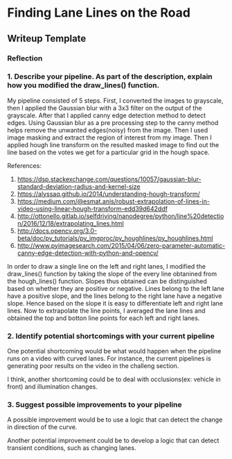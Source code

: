 # **Finding Lane Lines on the Road**

## Writeup Template

### Reflection

### 1. Describe your pipeline. As part of the description, explain how you modified the draw_lines() function.

My pipeline consisted of 5 steps. First, I converted the images to grayscale, then I applied the Gaussian blur with a 3x3 filter on the output of the grayscale. 
After that I applied canny edge detection method to detect edges. Using Gaussian blur as a pre processing step to the canny method helps remove the unwanted edges(noisy) from the image.
Then I used image masking and extract the region of interest from my image.
Then I applied hough line transform on the resulted masked image to find out the line based on the votes we get for a particular grid in the hough space.

References:
1) https://dsp.stackexchange.com/questions/10057/gaussian-blur-standard-deviation-radius-and-kernel-size
2) https://alyssaq.github.io/2014/understanding-hough-transform/
3) https://medium.com/@esmat.anis/robust-extrapolation-of-lines-in-video-using-linear-hough-transform-edd39d642ddf
4) http://ottonello.gitlab.io/selfdriving/nanodegree/python/line%20detection/2016/12/18/extrapolating_lines.html
5) http://docs.opencv.org/3.0-beta/doc/py_tutorials/py_imgproc/py_houghlines/py_houghlines.html
6) http://www.pyimagesearch.com/2015/04/06/zero-parameter-automatic-canny-edge-detection-with-python-and-opencv/

In order to draw a single line on the left and right lanes, I modified the draw_lines() function by taking the slope of the every line obtanined from the hough_lines() function. Slopes thus obtained can be distinguished based on whether they are positive or negative. Lines belong to the left lane have a positive slope, and the lines belong to the right lane have a negative slope. Hence based on the slope it is easy to differentiate left and right lane lines. Now to extrapolate the line points, I averaged the lane lines and obtained the top and botton line points for each left and right lanes.


### 2. Identify potential shortcomings with your current pipeline


One potential shortcoming would be what would happen when the pipeline runs on a video with curved lanes. For instance, the current pipelines is generating poor results on the video in the challeng section.

I think, another shortcoming could be to deal with occlusions(ex: vehicle in front) and illumination changes. 

### 3. Suggest possible improvements to your pipeline

A possible improvement would be to use a logic that can detect the change in direction of the curve.

Another potential improvement could be to develop a logic that can detect transient conditions, such as changing lanes.
